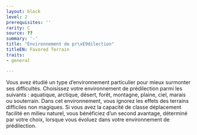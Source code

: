 ```yaml
---
layout: block
level: 2
prerequisites: ''
rarity: C
source: ??
summary: '-'
title: "Environnement de pr\xE9dilection"
titleEN: Favored Terrain
traits:
- general

---
```


<p>Vous avez étudié un type d’environnement particulier pour mieux surmonter ses difficultés. Choisissez votre environnement de prédilection parmi les suivants : aquatique, arctique, désert, forêt, montagne, plaine, ciel, marais ou souterrain. Dans cet environnement, vous ignorez les effets des terrains difficiles non magiques. Si vous avez la capacité de classe déplacement facilité en milieu naturel, vous bénéficiez d’un second avantage, déterminé par votre choix, lorsque vous évoluez dans votre environnement de prédilection.</p>